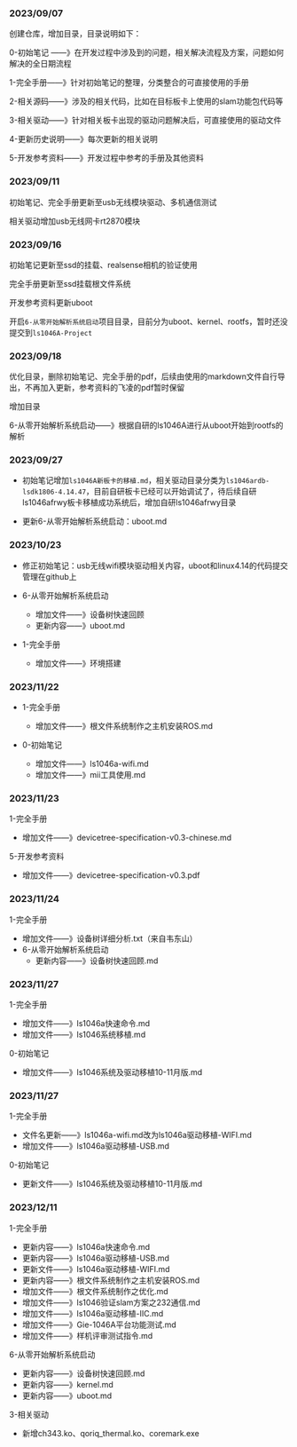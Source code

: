 ### 2023/09/07

创建仓库，增加目录，目录说明如下：

0-初始笔记 ——》在开发过程中涉及到的问题，相关解决流程及方案，问题如何解决的全日期流程

1-完全手册——》针对初始笔记的整理，分类整合的可直接使用的手册

2-相关源码——》涉及的相关代码，比如在目标板卡上使用的slam功能包代码等

3-相关驱动——》针对相关板卡出现的驱动问题解决后，可直接使用的驱动文件

4-更新历史说明——》每次更新的相关说明

5-开发参考资料——》开发过程中参考的手册及其他资料

### 2023/09/11

初始笔记、完全手册更新至usb无线模块驱动、多机通信测试

相关驱动增加usb无线网卡rt2870模块

### 2023/09/16

初始笔记更新至ssd的挂载、realsense相机的验证使用

完全手册更新至ssd挂载根文件系统

开发参考资料更新uboot

开启`6-从零开始解析系统启动`项目目录，目前分为uboot、kernel、rootfs，暂时还没提交到`ls1046A-Project`

### 2023/09/18

优化目录，删除初始笔记、完全手册的pdf，后续由使用的markdown文件自行导出，不再加入更新，参考资料的飞凌的pdf暂时保留

增加目录

6-从零开始解析系统启动——》根据自研的ls1046A进行从uboot开始到rootfs的解析

### 2023/09/27

- 初始笔记增加`ls1046A新板卡的移植.md`，相关驱动目录分类为`ls1046ardb-lsdk1806-4.14.47`，目前自研板卡已经可以开始调试了，待后续自研ls1046afrwy板卡移植成功系统后，增加自研ls1046afrwy目录

- 更新6-从零开始解析系统启动：uboot.md

### 2023/10/23

- 修正初始笔记：usb无线wifi模块驱动相关内容，uboot和linux4.14的代码提交管理在github上

- 6-从零开始解析系统启动

  - 增加文件——》设备树快速回顾
  - 更新内容——》uboot.md


- 1-完全手册
  - 增加文件——》环境搭建

### 2023/11/22

- 1-完全手册
  - 增加文件——》根文件系统制作之主机安装ROS.md

- 0-初始笔记
  - 增加文件——》ls1046a-wifi.md
  - 增加文件——》mii工具使用.md

### 2023/11/23

1-完全手册

- 增加文件——》devicetree-specification-v0.3-chinese.md

5-开发参考资料

- 增加文件——》devicetree-specification-v0.3.pdf

### 2023/11/24

1-完全手册

- 增加文件——》设备树详细分析.txt（来自韦东山）
- 6-从零开始解析系统启动
  - 更新内容——》设备树快速回顾.md

### 2023/11/27

1-完全手册

- 增加文件——》ls1046a快速命令.md
- 增加文件——》ls1046系统移植.md

 0-初始笔记

- 增加文件——》ls1046系统及驱动移植10-11月版.md

### 2023/11/27

1-完全手册

- 文件名更新——》ls1046a-wifi.md改为ls1046a驱动移植-WIFI.md
- 增加文件——》ls1046a驱动移植-USB.md

0-初始笔记

- 更新文件——》ls1046系统及驱动移植10-11月版.md

### 2023/12/11

1-完全手册

- 更新内容——》ls1046a快速命令.md
- 更新内容——》ls1046a驱动移植-USB.md
- 更新文件——》ls1046a驱动移植-WIFI.md
- 更新内容——》根文件系统制作之主机安装ROS.md
- 增加文件——》根文件系统制作之优化.md
- 增加文件——》ls1046验证slam方案之232通信.md
- 增加文件——》ls1046a驱动移植-IIC.md
- 增加文件——》Gie-1046A平台功能测试.md
- 增加文件——》样机评审测试指令.md


6-从零开始解析系统启动

- 更新内容——》设备树快速回顾.md
- 更新内容——》kernel.md
- 更新内容——》uboot.md

3-相关驱动

- 新增ch343.ko、qoriq_thermal.ko、coremark.exe
